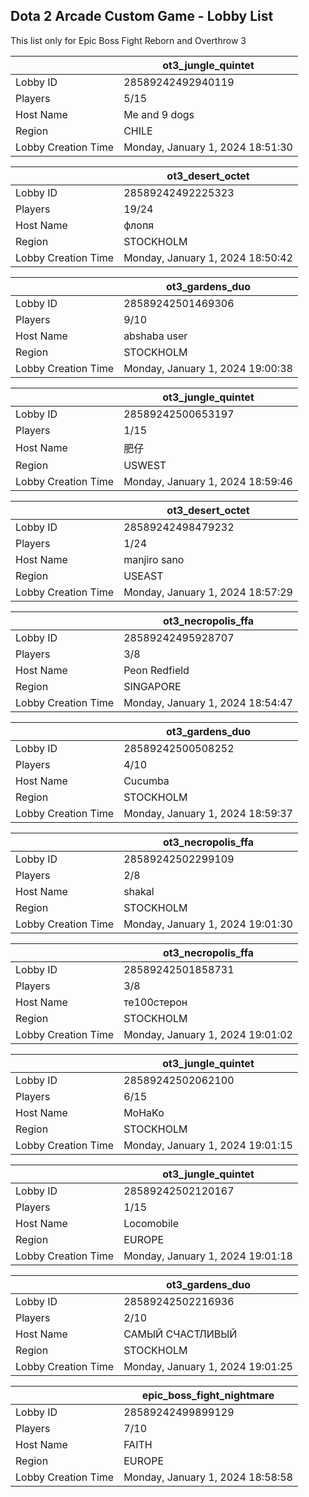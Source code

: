 ## Dota 2 Arcade Custom Game - Lobby List

This list only for Epic Boss Fight Reborn and Overthrow 3

|  | ot3_jungle_quintet |
| ------ | ------ |
| Lobby ID | 28589242492940119 |
| Players | 5/15 |
| Host Name | Me and 9 dogs |
| Region | CHILE |
| Lobby Creation Time | Monday, January 1, 2024 18:51:30 |


|  | ot3_desert_octet |
| ------ | ------ |
| Lobby ID | 28589242492225323 |
| Players | 19/24 |
| Host Name | флопя |
| Region | STOCKHOLM |
| Lobby Creation Time | Monday, January 1, 2024 18:50:42 |


|  | ot3_gardens_duo |
| ------ | ------ |
| Lobby ID | 28589242501469306 |
| Players | 9/10 |
| Host Name | abshaba user |
| Region | STOCKHOLM |
| Lobby Creation Time | Monday, January 1, 2024 19:00:38 |


|  | ot3_jungle_quintet |
| ------ | ------ |
| Lobby ID | 28589242500653197 |
| Players | 1/15 |
| Host Name | 肥仔 |
| Region | USWEST |
| Lobby Creation Time | Monday, January 1, 2024 18:59:46 |


|  | ot3_desert_octet |
| ------ | ------ |
| Lobby ID | 28589242498479232 |
| Players | 1/24 |
| Host Name | manjiro sano |
| Region | USEAST |
| Lobby Creation Time | Monday, January 1, 2024 18:57:29 |


|  | ot3_necropolis_ffa |
| ------ | ------ |
| Lobby ID | 28589242495928707 |
| Players | 3/8 |
| Host Name | Peon Redfield |
| Region | SINGAPORE |
| Lobby Creation Time | Monday, January 1, 2024 18:54:47 |


|  | ot3_gardens_duo |
| ------ | ------ |
| Lobby ID | 28589242500508252 |
| Players | 4/10 |
| Host Name | Cucumba |
| Region | STOCKHOLM |
| Lobby Creation Time | Monday, January 1, 2024 18:59:37 |


|  | ot3_necropolis_ffa |
| ------ | ------ |
| Lobby ID | 28589242502299109 |
| Players | 2/8 |
| Host Name | shakal |
| Region | STOCKHOLM |
| Lobby Creation Time | Monday, January 1, 2024 19:01:30 |


|  | ot3_necropolis_ffa |
| ------ | ------ |
| Lobby ID | 28589242501858731 |
| Players | 3/8 |
| Host Name | те100стерон |
| Region | STOCKHOLM |
| Lobby Creation Time | Monday, January 1, 2024 19:01:02 |


|  | ot3_jungle_quintet |
| ------ | ------ |
| Lobby ID | 28589242502062100 |
| Players | 6/15 |
| Host Name | MoHaKo |
| Region | STOCKHOLM |
| Lobby Creation Time | Monday, January 1, 2024 19:01:15 |


|  | ot3_jungle_quintet |
| ------ | ------ |
| Lobby ID | 28589242502120167 |
| Players | 1/15 |
| Host Name | Locomobile | The Chimney |
| Region | EUROPE |
| Lobby Creation Time | Monday, January 1, 2024 19:01:18 |


|  | ot3_gardens_duo |
| ------ | ------ |
| Lobby ID | 28589242502216936 |
| Players | 2/10 |
| Host Name | САМЫЙ СЧАСТЛИВЫЙ |
| Region | STOCKHOLM |
| Lobby Creation Time | Monday, January 1, 2024 19:01:25 |


|  | epic_boss_fight_nightmare |
| ------ | ------ |
| Lobby ID | 28589242499899129 |
| Players | 7/10 |
| Host Name | FAITH |
| Region | EUROPE |
| Lobby Creation Time | Monday, January 1, 2024 18:58:58 |


